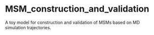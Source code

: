 # MSM_construction_and_validation
A toy model for construction and validation of MSMs based on MD simulation trajectories.
